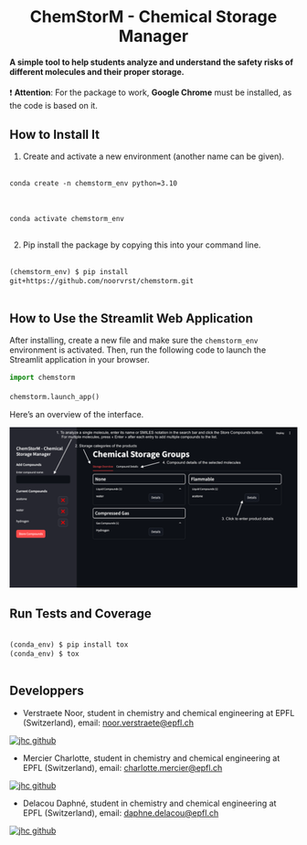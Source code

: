 <h1 align="center">ChemStorM - Chemical Storage Manager</h1>

#### A simple tool to help students analyze and understand the safety risks of different molecules and their proper storage.

❗ **Attention**: For the package to work, **Google Chrome** must be installed, as the code is based on it.


## How to Install It
1. Create and activate a new environment (another name can be given).
<pre>
<code>
conda create -n chemstorm_env python=3.10 
</code>
</pre>

<pre>
<code>
conda activate chemstorm_env
</code>
</pre>


2. Pip install the package by copying this into your command line.
<pre>
<code>
(chemstorm_env) $ pip install git+https://github.com/noorvrst/chemstorm.git
</code>
</pre>

## How to Use the Streamlit Web Application
After installing, create a new file and make sure the <code>chemstorm_env</code> environment is activated. Then, run the following code to launch the Streamlit application in your browser.

```python
import chemstorm

chemstorm.launch_app()
```

Here’s an overview of the interface.

![Illustration](/assets/chemstorm_app_readme.png)

## Run Tests and Coverage
<pre>
<code>
(conda_env) $ pip install tox
(conda_env) $ tox
</code>
</pre>

## Developpers
- Verstraete Noor, student in chemistry and chemical engineering at EPFL (Switzerland), email: noor.verstraete@epfl.ch
   
[![jhc github](https://img.shields.io/badge/GitHub-noorvrst-181717.svg?style=flat&logo=github)](https://github.com/noorvrst)

- Mercier Charlotte, student in chemistry and chemical engineering at EPFL (Switzerland), email: charlotte.mercier@epfl.ch
  
[![jhc github](https://img.shields.io/badge/GitHub-chacha333%20create-181717.svg?style=flat&logo=github)](https://github.com/chacha333-create)

- Delacou Daphné, student in chemistry and chemical engineering at EPFL (Switzerland), email: daphne.delacou@epfl.ch
  
[![jhc github](https://img.shields.io/badge/GitHub-ddelacou-181717.svg?style=flat&logo=github)](https://github.com/ddelacou)
    
